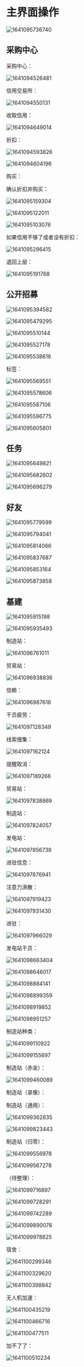 # 主界面操作

![1641095736740](C:\Users\dell\AppData\Roaming\Typora\typora-user-images\1641095736740.png)



## 采购中心



采购中心：

![1641094526481](C:\Users\dell\AppData\Roaming\Typora\typora-user-images\1641094526481.png)

信用交易所：

![1641094550131](C:\Users\dell\AppData\Roaming\Typora\typora-user-images\1641094550131.png)

收取信用：

![1641094649014](C:\Users\dell\AppData\Roaming\Typora\typora-user-images\1641094649014.png)



折扣：

![1641094593826](C:\Users\dell\AppData\Roaming\Typora\typora-user-images\1641094593826.png)

![1641094604196](C:\Users\dell\AppData\Roaming\Typora\typora-user-images\1641094604196.png)

购买：

确认折扣并购买：

![1641095159304](C:\Users\dell\AppData\Roaming\Typora\typora-user-images\1641095159304.png)

![1641095122011](C:\Users\dell\AppData\Roaming\Typora\typora-user-images\1641095122011.png)

![1641095103076](C:\Users\dell\AppData\Roaming\Typora\typora-user-images\1641095103076.png)



如果信用不够了或者没有折扣：

![1641095296415](C:\Users\dell\AppData\Roaming\Typora\typora-user-images\1641095296415.png)

退回上层：

![1641095191768](C:\Users\dell\AppData\Roaming\Typora\typora-user-images\1641095191768.png)



## 公开招募

![1641095394582](C:\Users\dell\AppData\Roaming\Typora\typora-user-images\1641095394582.png)

![1641095479295](C:\Users\dell\AppData\Roaming\Typora\typora-user-images\1641095479295.png)

![1641095510144](C:\Users\dell\AppData\Roaming\Typora\typora-user-images\1641095510144.png)

![1641095527178](C:\Users\dell\AppData\Roaming\Typora\typora-user-images\1641095527178.png)

![1641095538616](C:\Users\dell\AppData\Roaming\Typora\typora-user-images\1641095538616.png)

标签：

![1641095569551](C:\Users\dell\AppData\Roaming\Typora\typora-user-images\1641095569551.png)

![1641095578606](C:\Users\dell\AppData\Roaming\Typora\typora-user-images\1641095578606.png)

![1641095587106](C:\Users\dell\AppData\Roaming\Typora\typora-user-images\1641095587106.png)

![1641095596775](C:\Users\dell\AppData\Roaming\Typora\typora-user-images\1641095596775.png)

![1641095605801](C:\Users\dell\AppData\Roaming\Typora\typora-user-images\1641095605801.png)



## 任务

![1641095649821](C:\Users\dell\AppData\Roaming\Typora\typora-user-images\1641095649821.png)

![1641095682602](C:\Users\dell\AppData\Roaming\Typora\typora-user-images\1641095682602.png)

![1641095696279](C:\Users\dell\AppData\Roaming\Typora\typora-user-images\1641095696279.png)



## 好友

![1641095779599](C:\Users\dell\AppData\Roaming\Typora\typora-user-images\1641095779599.png)

![1641095794041](C:\Users\dell\AppData\Roaming\Typora\typora-user-images\1641095794041.png)

![1641095814066](C:\Users\dell\AppData\Roaming\Typora\typora-user-images\1641095814066.png)

![1641095837687](C:\Users\dell\AppData\Roaming\Typora\typora-user-images\1641095837687.png)

![1641095853164](C:\Users\dell\AppData\Roaming\Typora\typora-user-images\1641095853164.png)

![1641095873858](C:\Users\dell\AppData\Roaming\Typora\typora-user-images\1641095873858.png)





## 基建

![1641095915198](C:\Users\dell\AppData\Roaming\Typora\typora-user-images\1641095915198.png)

![1641095935493](C:\Users\dell\AppData\Roaming\Typora\typora-user-images\1641095935493.png)

制造站：

![1641096761011](C:\Users\dell\AppData\Roaming\Typora\typora-user-images\1641096761011.png)

贸易站：

![1641096938836](C:\Users\dell\AppData\Roaming\Typora\typora-user-images\1641096938836.png)

信赖：

![1641096987616](C:\Users\dell\AppData\Roaming\Typora\typora-user-images\1641096987616.png)

干员疲劳：

![1641097128349](C:\Users\dell\AppData\Roaming\Typora\typora-user-images\1641097128349.png)

线索搜集：

![1641097162124](C:\Users\dell\AppData\Roaming\Typora\typora-user-images\1641097162124.png)

提醒取消：

![1641097189266](C:\Users\dell\AppData\Roaming\Typora\typora-user-images\1641097189266.png)

贸易站：

![1641097838869](主界面操作.assets/1641097838869.png)

制造站：

![1641097824057](主界面操作.assets/1641097824057.png)

发电站：

![1641097856738](主界面操作.assets/1641097856738.png)

进驻信息：

![1641097876941](主界面操作.assets/1641097876941.png)

注意力涣散：

![1641097919423](主界面操作.assets/1641097919423.png)

![1641097931430](主界面操作.assets/1641097931430.png)

进驻：

![1641097966029](主界面操作.assets/1641097966029.png)

发电站干员：

![1641098663404](主界面操作.assets/1641098663404.png)

![1641098646017](主界面操作.assets/1641098646017.png)

![1641098884141](主界面操作.assets/1641098884141.png)

![1641098899359](主界面操作.assets/1641098899359.png)

![1641098919852](主界面操作.assets/1641098919852.png)

![1641098951257](主界面操作.assets/1641098951257.png)

制造站种类：

![1641099110922](主界面操作.assets/1641099110922.png)

![1641099155697](主界面操作.assets/1641099155697.png)

制造站（赤金）：

![1641099460089](主界面操作.assets/1641099460089.png)

制造站（录像）：



制造站（通用）：

![1641099362835](主界面操作.assets/1641099362835.png)

![1641099823443](主界面操作.assets/1641099823443.png)

制造站（归零）：

![1641099556978](主界面操作.assets/1641099556978.png)

![1641099567278](主界面操作.assets/1641099567278.png)

（待整理）：

![1641099716897](主界面操作.assets/1641099716897.png)

![1641099728291](主界面操作.assets/1641099728291.png)

![1641099742289](主界面操作.assets/1641099742289.png)

![1641099890078](主界面操作.assets/1641099890078.png)

![1641099978825](主界面操作.assets/1641099978825.png)

宿舍：

![1641100299346](主界面操作.assets/1641100299346.png)

![1641100329620](主界面操作.assets/1641100329620.png)

![1641100398842](主界面操作.assets/1641100398842.png)

无人机加速：

![1641100435219](主界面操作.assets/1641100435219.png)

![1641100466716](主界面操作.assets/1641100466716.png)

![1641100477511](主界面操作.assets/1641100477511.png)

加不了了：

![1641100510234](主界面操作.assets/1641100510234.png)

